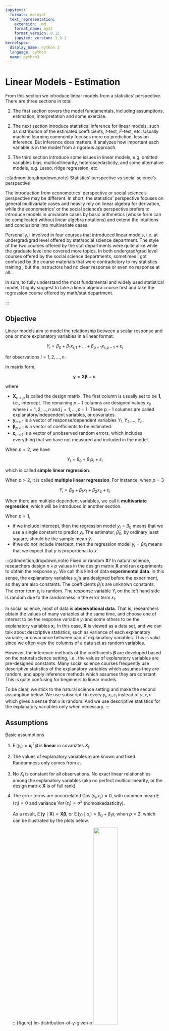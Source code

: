 ```yaml
---
jupytext:
  formats: md:myst
  text_representation:
    extension: .md
    format_name: myst
    format_version: 0.12
    jupytext_version: 1.9.1
kernelspec:
  display_name: Python 3
  language: python
  name: python3
---
```


# Linear Models - Estimation

From this section we introduce linear models from a statistics’ perspective. There are three sections in total.

1. The first section covers the model fundamentals, including assumptions, estimation, interpretation and some exercise.

2. The next section introduce statistical inference for linear models, such as distribution of the estimated coefficients, $t$-test, $F$-test, etc. Usually machine learning community focuses more on prediction, less on inference. But inference does matters. It analyzes how important each variable is in the model from a rigorous approach.

3. The third section introduce some issues in linear models, e.g. omitted variables bias, multicollinearity, heteroscedasticity, and some alternative models, e.g. Lasso, ridge regression, etc.


:::{admonition,dropdown,note} Statistics’ perspective vs social science’s perspective

The introduction from econometrics’ perspective or social science’s perspective may be different. In short, the statistics’ perspective focuses on general multivariate cases and heavily rely on linear algebra for derivation, while the econometrics’ or the social science’s perspective prefers to introduce models in univariate cases by basic arithmetics (whose form can be complicated without linear algebra notations) and extend the intuitions and conclusions into multivariate cases.

Personally, I involved in four courses that introduced linear models, i.e. at undergrad/grad level offered by stat/social science department. The style of the two courses offered by the stat departments were quite alike while the graduate level one covered more topics. In both undergrad/grad level courses offered by the social science departments, sometimes I got confused by the course materials that were contradictory to my statistics training , but the instructors had no clear response or even no response at all...

In sum, to fully understand the most fundamental and widely used statistical model, I highly suggest to take a linear algebra course first and take the regression course offered by math/stat department.

:::




## Objective

Linear models aim to model the relationship between a scalar response and one or more explanatory variables in a linear format:

$$Y_i  = \beta_0 + \beta_1 x_{i,1} + \ldots + \beta_{p-1} x_{i,p-1}  + \varepsilon_i $$

for observations $i=1, 2, \ldots, n$.

In matrix form,

$$
\boldsymbol{y} = \boldsymbol{X} \boldsymbol{\beta} + \boldsymbol{\varepsilon}.
$$

where
- $\boldsymbol{X}_{n\times p}$ is called the design matrix. The first column is usually set to be $\boldsymbol{1}$, i.e., intercept. The remaining $p-1$ columns are designed values $x_{ij}$ where $i = 1, 2, \ldots, n$ and $j=1, \ldots, p-1$. These $p-1$ columns are called explanatory/independent variables, or covariates.
- $\boldsymbol{y}_{n \times 1}$ is a vector of response/dependent variables $Y_1, Y_2, \ldots, Y_n$.
- $\boldsymbol{\beta}_{p \times 1}$ is a vector of coefficients to be estimated.
- $\boldsymbol{\varepsilon}_{n \times 1}$ is a vector of unobserved random errors, which includes everything that we have not measured and included in the model.

When $p=2$, we have

$$
Y_i = \beta_0 + \beta_1 x_i + \varepsilon_i
$$

which is called **simple linear regression**.

When $p>2$, it is called **multiple linear regression**. For instance, when $p=3$

$$
Y_i = \beta_0 + \beta_1 x_1 + \beta_2 x_2 + \varepsilon_i
$$

When there are multiple dependent variables, we call it **multivariate regression**, which will be introduced in another section.

When $p=1$,

- if we include intercept, then the regression model $y_i = \beta_0$ means that we use a single constant to predict $y_i$. The estimator, $\hat{\beta}_0$, by ordinary least square, should be the sample mean $\hat{y}$.
- if we do not include intercept, then the regression model $y_i = \beta x_i$ means that we expect that $y$ is proportional to $x$.

:::{admonition,dropdown,note} Fixed or random $\boldsymbol{X}$?
In natural science, researchers design $n\times p$ values in the design matrix $\boldsymbol{X}$ and run experiments to obtain the response $y_i$. We call this kind of data **experimental data**. In this sense, the explanatory variables $x_{ij}$’s are designed before the experiment, so they are also constants. The coefficients $\beta_j$’s are unknown constants. The error term $\varepsilon_i$ is random. The response variable $Y_i$ on the left hand side is random due to the randomness in the error term $\varepsilon_i$.

In social science, most of data is **observational data**. That is, researchers obtain the values of many variables at the same time, and choose one of interest to be the response variable $y_i$ and some others to be the explanatory variables $\boldsymbol{x}_i$. In this case, $\boldsymbol{X}$ is viewed as a data set, and we can talk about descriptive statistics, such as variance of each explanatory variable, or covariance between pair of explanatory variables. This is valid since we often view the columns of a data set as random variables.

However, the inference methods of the coefficients $\boldsymbol{\beta}$ are developed based on the natural science setting, i.e., the values of explanatory variables are pre-designed constants. Many social science courses frequently use descriptive statistics of the explanatory variables which assumes they are random, and apply inference methods which assumes they are constant. This is quite confusing for beginners to linear models.

To be clear, we stick to the natural science setting and make the second assumption below. We use subscript $i$ in every $y_i, x_i, \varepsilon_i$ instead of $y, x, \varepsilon$ which gives a sense that $x$ is random. And we use descriptive statistics for the explanatory variables only when necessary.
:::

## Assumptions

Basic assumptions

1.  $\operatorname{E}\left( y_i \right) = \boldsymbol{x}_i ^\top \boldsymbol{\beta}$ is **linear** in covariates $X_j$.

2.  The values of explanatory variables $\boldsymbol{x}_i$ are known and fixed. Randomness only comes from $\varepsilon_i$.

3.  No $X_j$ is constant for all observations. No exact linear relationships among the explanatory variables (aka no perfect multicollinearity, or the design matrix $\boldsymbol{X}$ is of full rank).

4.  The error terms are uncorrelated $\operatorname{Cov}\left( \varepsilon_i, \varepsilon_j \right)= 0$, with common mean $\operatorname{E}\left( \varepsilon_i \right) = 0$ and variance $\operatorname{Var}\left( \varepsilon_i \right) = \sigma^2$ (homoskedasticity).

    As a result, $\operatorname{E}\left( \boldsymbol{y} \mid \boldsymbol{X} \right) = \boldsymbol{X} \boldsymbol{\beta}$, or $\operatorname{E}\left( y_i \mid x_i \right) = \beta_0 + \beta_1 x_i$ when $p=2$, which can be illustrated by the plots below.

    :::{figure} lm-distribution-of-y-given-x
    <img src="../imgs/lm-cond-distribution.png" width = "40%" alt=""/>

    Distributions of $y$ given $x$ \[Meyer 2021\]
    :::

    :::{figure} lm-observation-of-y-given-x
    <img src="../imgs/lm-xyplane-dots.png" width = "50%" alt=""/>

    Observations of $y$ given $x$ \[Meyer 2021\]
    :::

    To predict $\hat{y}_i$, we just use $\hat{y}_i = \boldsymbol{x}_i ^\top \hat{\boldsymbol{\beta}}$ .

5.  The error terms are independent and follow Gaussian distribution $\varepsilon_i \overset{\text{iid}}{\sim}N(0, \sigma^2)$, or $\boldsymbol{\varepsilon} \sim N_n (\boldsymbol{0} , \sigma^2 \boldsymbol{I} _n)$.

    As a result, we have $Y_i \sim N(\boldsymbol{x}_i ^\top \boldsymbol{\beta} , \sigma^2 )$ or $\boldsymbol{y} \sim N_n(\boldsymbol{X} \boldsymbol{\beta} , \sigma^2 \boldsymbol{I} _n)$

These assumptions are used for different objectives. The first 3 assumptions are the base, and in additiona to them,
- derivation of $\hat{\boldsymbol{\beta}}$ by least squares uses no more assumptions.
- derivation of $\hat{\boldsymbol{\beta}}$ by maximal likelihood uses assumptions 4 and 5.
- derivation of $\operatorname{E}\left( \hat{\boldsymbol{\beta}} \right)$ uses $\operatorname{E}\left( \varepsilon_i \right) = 0$ in 4.
- derivation of $\operatorname{Var}\left( \hat{\boldsymbol{\beta}} \right)$ uses 1, 2, $\operatorname{Cov}\left( \varepsilon_i, \varepsilon_j \right) = 0$ and $\operatorname{Var}\left( \epsilon_i \right) = \sigma^2$ in 4.
- proof of Gaussian-Markov Theorem (BLUE) uses 4.
- derivation of the distribution of $\hat{\boldsymbol{\beta} }$ uses 4 and 5.

:::{admonition,dropdown,note} Zero conditional mean assumption
In some social science or econometrics courses, they follow the “Gauss-Markov assumptions” that are roughly the same to the assumptions, but in different formats. One of them is zero conditional mean assumption.

In general, it says

$$
\operatorname{E}\left( \varepsilon \mid x_1, x_2, \ldots, x_p\right) = 0
$$

For $p=2$, it is

$$\operatorname{E}\left( \varepsilon \mid x  \right) = 0$$

which (in their setting) implies

$$\begin{align}
\operatorname{E}\left( \varepsilon \right)
&= \operatorname{E}\left( \operatorname{E}\left( \varepsilon \mid x \right) \right)\\
&= 0\\
\operatorname{Cov}\left( \varepsilon, x \right)
&= \operatorname{E}\left( \varepsilon x \right) - \operatorname{E}\left( \varepsilon \right)\operatorname{E}\left( x \right)\\
&= \operatorname{E}\left( \operatorname{E}\left( \varepsilon x \mid x \right) \right)- 0 \times \operatorname{E}\left( x \right)\\
&= \operatorname{E}\left( x \operatorname{E}\left( \varepsilon \mid x \right) \right) \\
&= 0
\end{align}$$

Then they these two corollaries are used for [estimation](lm-estimation-by-assumpation).

As discussed above, in their setting $x$ is random (at this stage), so they use notations such as $\operatorname{E}\left( \varepsilon \mid x \right)$ and $\operatorname{Cov}\left( x, \varepsilon \right)$. It also seems that they view $\varepsilon$ as an “overall” measure of random error, instead of $\varepsilon_i$ for specific $i$ in the natural science setting. But they can mean so by using the conditional notation $\operatorname{E}\left( \varepsilon \mid x \right)$.
:::

## Estimation

We introduce various methods to estimate the parameters $\boldsymbol{\beta}$ and $\sigma^2$.

### Ordinary Least Squares

The most common way is to estimate the parameter $\hat{\boldsymbol{\beta}}$ by minimizing the sum of squared errors $\sum_i(y_i-\hat{y}_i)^2$.

```{margin} A note on substitution
We substitute the predicted $\hat{\boldsymbol{y} }$ by $\boldsymbol{X} \boldsymbol{\beta}$. The $\boldsymbol{\beta}$ here just means a variable in the optimization problem, not the unknown constant coefficients in our model.
```

$$\begin{align}
\hat{\boldsymbol{\beta}} &= \underset{\boldsymbol{\beta} }{\mathrm{argmin}} \, \left\Vert \boldsymbol{y}  - \hat{\boldsymbol{y}}  \right\Vert ^2 \\
&= \underset{\boldsymbol{\beta} }{\mathrm{argmin}} \, \left\Vert \boldsymbol{y}  - \boldsymbol{X}  \boldsymbol{\beta}  \right\Vert ^2 \\
\end{align}$$

The gradient w.r.t. $\boldsymbol{\beta}$ is

$$\begin{align}
\nabla_{\boldsymbol{\beta}} &= -2 \boldsymbol{X}  ^\top (\boldsymbol{y} - \boldsymbol{X} \boldsymbol{\beta} )  \\
&\overset{\text{set}}{=} \boldsymbol{0}
\end{align}$$

Hence, we have

$$
\boldsymbol{X} ^\top \boldsymbol{X} \boldsymbol{\beta} = \boldsymbol{X} ^\top \boldsymbol{y}
$$

This linear system is called the **normal equation**.

The closed form solution is

$$\hat{\boldsymbol{\beta}} = \left( \boldsymbol{X} ^\top \boldsymbol{X}   \right)^{-1}\boldsymbol{X} ^\top  \boldsymbol{y}  $$


Note that $\hat{\boldsymbol{\beta}}=(\boldsymbol{X} ^\top \boldsymbol{X} ) ^{-1} \boldsymbol{X}^\top \boldsymbol{y}$ is a random variable, since it is a linear combination of the random vector $\boldsymbol{y}$. This means that, keeping $\boldsymbol{X}$ fixed, repeat the experiment, we will probably get different response values $\boldsymbol{y}$, and hence different $\hat{\boldsymbol{\beta}}$. As a result, there is a sampling distribution of $\hat{\boldsymbol{\beta}}$, and we can find its mean, variance, and conduct hypothesis testing.


::::{admonition,dropdown,tip} View least squares as projection
Substitute the solve $\hat{\boldsymbol{\beta}}$ into the prediction $\hat{\boldsymbol{y}}$ we have


$$
\hat{\boldsymbol{y}} = \boldsymbol{X} \hat{\boldsymbol{\beta}} = \underbrace {\boldsymbol{X} (\boldsymbol{X} ^\top \boldsymbol{X} ) ^{-1} \boldsymbol{X} ^\top}_{\boldsymbol{H}} \boldsymbol{y}
$$

Here $\boldsymbol{H}$ is a projection matrix onto the column space (image) of $\boldsymbol{X}$. Recall that a projection matrix onto the column span of a matrix $\boldsymbol{X}$ has the form $\boldsymbol{P} _{\operatorname{col}(\boldsymbol{X} )} = \boldsymbol{X} \boldsymbol{X} ^\dagger$ where $\boldsymbol{X} ^\dagger =  (\boldsymbol{X} ^\top \boldsymbol{X} ) ^{-1} \boldsymbol{X} ^\top$ is the pseudo inverse of $\boldsymbol{X}$.

Essentially, we are trying to find a vector $\hat{\boldsymbol{y}}$ in the column space of the data matrix $\boldsymbol{X}$ that is as close to $\boldsymbol{y}$ as possible, and the closest one is just the projection of $\boldsymbol{y}$ onto $\operatorname{col}(\boldsymbol{X})$, which is $\boldsymbol{H}\boldsymbol{y}$. The distance is measured by the norm $\left\| \boldsymbol{y} - \hat{\boldsymbol{y}}  \right\|$, which is the squared root of sum of squared errors. Note that $\boldsymbol{y} - \hat{\boldsymbol{y}} = (\boldsymbol{I} - \boldsymbol{H} ) \boldsymbol{y} \in \operatorname{col}(\boldsymbol{X}) ^ \bot$ since $\boldsymbol{I} - \boldsymbol{H} = \boldsymbol{I}  - \boldsymbol{P}_{\operatorname{col}(\boldsymbol{X}) } = \boldsymbol{P}_{\operatorname{col}(\boldsymbol{X}) ^ \bot}$ is the projection matrix onto the orthogonal complement $\operatorname{col}(\boldsymbol{X}) ^ \bot$.

:::{figure} lm-projection
<img src="../imgs/lm-projection.png" width = "50%" alt=""/>

Least squares as a projection [[Gold 2017]](https://waterprogramming.wordpress.com/2017/05/12/an-introduction-to-econometrics-part-1-classical-ordinary-least-squares-regression/)
:::

::::


:::{admonition,dropdown,note} Solving the linear system by software
Computing software use specific functions to solve the normal equation $\boldsymbol{X} ^\top \boldsymbol{X} \boldsymbol{\beta} = \boldsymbol{X} ^\top \boldsymbol{y}$ for $\boldsymbol{\beta}$, instead of using the inverse $(\boldsymbol{X} ^\top \boldsymbol{X}) ^{-1}$ directly which can be slow and numerically unstable. For instance, one can use QR factorization of $X$,

$$
\boldsymbol{X} = \boldsymbol{Q} \left[\begin{array}{l}
\boldsymbol{R}_{p \times p}  \\
\boldsymbol{0}_{(n-p) \times p}
\end{array}\right]
$$

Hence,

$$
\begin{aligned}
\| \boldsymbol{y} - \boldsymbol{X}  \boldsymbol{\beta}  \|^{2}
&=\left\|\boldsymbol{Q} ^{\top} \boldsymbol{y}  - \boldsymbol{Q} ^\top \boldsymbol{X} \boldsymbol{\beta}  \right\|^{2} \\
&=\left\|\left(\begin{array}{c}
\boldsymbol{f}  \\
\boldsymbol{r}
\end{array}\right)-\left(\begin{array}{c}
\boldsymbol{R} \boldsymbol{\beta}  \\
\boldsymbol{0}
\end{array}\right)\right\|^{2} \\
&=\|\boldsymbol{f} - \boldsymbol{R} \boldsymbol{\beta} \|^{2}+\|\boldsymbol{r} \|^{2}
\end{aligned}
$$

Finally

$$
\boldsymbol{\beta} = \boldsymbol{R} ^{-1} \boldsymbol{f}
$$
:::




An unbiased estimator of the error variance $\sigma^2 = \operatorname{Var}\left( \varepsilon \right)$ is (to be discussed \[later\])

$$
\hat{\sigma}^2 = \frac{\left\Vert \boldsymbol{y} - \boldsymbol{X} \hat{\boldsymbol{\beta}} \right\Vert ^2}{n-p}
$$

When $p=2$, we have

$$\hat{\beta}_0, \hat{\beta}_1 =  \underset{\beta_0, \beta_1 }{\mathrm{argmin}} \, \sum_i \left( y_i - \beta_0 - \beta_1 x_i \right)^2$$

Differentiation w.r.t. $\beta_1$ gives

$$
- 2\sum_i (y_i - \beta_0 - \beta_1 x_i) x_i = 0
$$

Differentiation w.r.t. $\beta_0$ gives

$$
- 2\sum_i (y_i - \beta_0 - \beta_1 x_i) = 0
$$

Solve the system of the equations, we have

$$\begin{align}
\hat{\beta}_{1} &=\frac{\sum_{i=1}^{n}\left(x_{i}-\bar{x}\right)\left(y_{i}-\bar{y}\right)}{\sum_{i=1}^{n}\left(x_{i}-\bar{x}\right)^{2}} \\
\hat{\beta}_{0} &=\bar{y}-\hat{\beta}_{1} \bar{x}
\end{align}$$

The expression for $\hat{\beta}_0$ implies that the fitted line cross the sample mean point $(\bar{x}, \bar{y})$.

Moreover,

$$
\hat{\sigma}^2 = \frac{1}{n-2} \sum_i \hat\varepsilon_i^2
$$

where $\hat\varepsilon_i = y_i - \hat{\beta}_0 - \hat{\beta}_1 x_i$.

:::{admonition,note} Minimizing mean squared error
The objective function, **sum of squared errors**,

$$
\left\Vert \boldsymbol{y}  - \boldsymbol{X}  \boldsymbol{\beta}  \right\Vert ^2 = \sum_i \left( y_i - \boldsymbol{x}_i ^\top \boldsymbol{\beta} \right)^2
$$

can be replaced by **mean squared error**,

$$
\frac{1}{n} \sum_i \left( y_i - \boldsymbol{x}_i ^\top \boldsymbol{\beta} \right)^2
$$

and the results are the same.
:::




(lm-estimation-by-assumpation)=
### By Assumptions

In some social science courses, the estimation is done by using the assumptions

- $\operatorname{E}\left( \varepsilon \right) = 0$
- $\operatorname{E}\left( \varepsilon \mid X \right) = 0$

The first one gives

$$
\frac{1}{n}  \sum_{i=1}^{n}\left(y_{i}-\hat{\beta}_{0}-\hat{\beta}_{1} x_{i}\right)=0
$$

The second one gives

$$\begin{align}
\operatorname{Cov}\left( X, \varepsilon \right)
&= \operatorname{E}\left( X \varepsilon \right) - \operatorname{E}\left( X \right) \operatorname{E}\left( \varepsilon \right) \\
&= \operatorname{E}\left[ \operatorname{E}\left( X \varepsilon \mid X \right) \right] - \operatorname{E}\left(  X \right)\operatorname{E}\left[ \operatorname{E}\left( \varepsilon \mid X\right) \right]\\
&= \operatorname{E}\left[ X \operatorname{E}\left( \varepsilon \mid X \right) \right] - \operatorname{E}\left(  X \right)\operatorname{E}\left[ \operatorname{E}\left( \varepsilon \mid X\right) \right]\\
&= 0
\end{align}$$

which gives

$$
\frac{1}{n}  \sum_{i=1}^{n} x_{i}\left(y_{i}-\hat{\beta}_{0}-\hat{\beta}_{1} x_{i}\right)=0
$$

Therefore, we have the same normal equations to solve for $\hat{\beta}_0$ and $\hat{\beta}_1$.



:::{admonition,warning} Warning

Estimation by the two assumptions derived from the zero conditional mean assumption can be problematic. Consider a model without intercept $y_i = \beta x_i + \varepsilon_i$. Fitting by OLS, we have only ONE first order condition

$$
\sum_{i=1}^{n} x_{i}\left(y_{i}-\hat{\beta}_{1} x_{i}\right)=0
$$

If we fit by assumptions, then in addition to the condition above, the first assumption $\operatorname{E}\left( \varepsilon \right) = 0$ also gives

$$
 \sum_{i=1}^{n}\left(y_{i}-\hat{\beta}_{1} x_{i}\right)=0
$$

These two conditions may not hold at the same time.
:::


### Maximum Likelihood

biased. TBD.

### Gradient Descent

TBD.

## Interpretation


### Value of Estimated Coefficients

```{margin} Non-linear term in linear models.
"Linear" model is linear in predictors. A predictor can be a non-linear feature of inputs $x_1, \ldots, x_p$, say $x_1^2, ln^{x_1}, x_1 x_2, $ etc.
```

1. For a model in a standard form,

    - $\beta_j$ is the expected change in the value of the response variable $y$ if the value of the covariate $x_j$ increases by 1, holding other covariates fixed.

    - $\beta_0$ is the expected value of the response variable $y$ if all covariates have values of zero.

1. If the covariate is an interaction term, for instance,

    $$
    Y = \beta_0 + \beta_1 x_1 + \beta_2 x_2 + \beta_{12} x_1 x_2 + \varepsilon
    $$

    Then $(\hat{\beta}_1 + \hat{\beta}_{12}x_2)$ can be interpreted as the estimated effect of one unit change in $x_1$ on $Y$ given a fixed value $x_2$. Usually $x_2$ is an dummy variable, say gender.

    In short, we build this model because we believe the effect of $x_1$ on $Y$ depends on $x_2$.

    Often higher-order interactions are added after lower-order interactions are included.


1. For polynomial covariates, say,

    $$
    Y = \beta_0 + \beta_1 x_1 + \beta_2 x_1^2 + \beta_{3} x_1^3 + \varepsilon
    $$

    the interpretation of the marginal effect of $x_1$ is simply the partial derivative $\beta_1 + 2\beta_2 x_1 + 3 \beta_3 x_1^2$. We build such model because the plot suggests a non-linear relation between $Y$ and $x_1$, or we believe the effect of $x_1$ on $Y$ depends on the value of $x_1$. Note in this case the effect can change sign.


1. For a model that involves log, we need some approximation.

    - $Y = \beta_0 + \beta_1 \ln(x) + \mu$

        $$\begin{aligned}
        \ln(1+0.01)&\approx 0.01\\
        \Rightarrow \quad \ln(x + 0.01x) &\approx \ln(x)  + 0.01 \quad \forall x\\
        \end{aligned}$$

        Hence, $0.01x$ change in $x$, or $1\%$ change in $x$, is associated with $0.01\beta_1$ change in value of $Y$.

    - $\ln(Y) = \beta_0 + \beta_1 x + \mu$

        $$\begin{aligned}
        Y ^\prime
        &= \exp(\beta_0 + \beta_1 (x + 1) + \varepsilon)   \\
        &= \exp(\beta_0 + \beta_1 + \varepsilon) \exp(\beta_1)  \\
        &\approx Y (1 + \beta_1) \quad \text{if $\beta_1$ is close to 0}  \\
        \end{aligned}$$

        Hence, $1$ unit change in $x$ is associated with $100\beta_1 \%$ change in $Y$.

    - $\ln(Y) = \beta_0 + \beta_1 \ln(x) + \mu$

        $$\begin{aligned}
        Y ^\prime
        &= \exp(\beta_0 + \beta_1 \ln(x + 0.01x) + \varepsilon)   \\
        &\approx \exp(\beta_0 + \beta_1 (\ln(x) + 0.01) + \varepsilon)   \\
        &= \exp(\beta_0 + \beta_1 \ln(x) + \varepsilon)\exp(0.01\beta_1)   \\
        &\approx Y (1 + 0.01\beta_1) \quad \text{if $0.01\beta_1$ is close to 0}  \\
        \end{aligned}$$

        Hence, $1\%$ change in $x$ is associated with $\beta_1 \%$ change in $Y$, i.e. $\beta_1$ measures **elasticity**.



      :::{admonition,note} When to use log?

      Log is often used

      - when the variable has a right skewed distribution, e.g. wages, prices

      - to reduce heteroskedasticity

      not used when

      - the variable has negative values

      - the variable are in percentages or proportions (hard to interpret)

      Also note that logging can change significance tests.

      :::



``` {warning}
Linear regression models only reveal linear associations between the response variable and the independent variables. But association does not imply causation. Simple example: in SLR, regress $X$ over $Y$, the coefficient has same sign and significance, but causation cannot be reversed.

Only when the data is from a randomized controlled trial, correlation will imply causation.
```

We can measure if a coefficient is statistically significant by [$t$-test](lm-t-test).




### $R$-squared

We will introduce $R$-squared in detail in next section.

Definition ($R$-squared)
: $R$-squared is a statistical measure that represents the **proportion of the variance** for a dependent variable that’s **explained** by an independent variable or variables in a regression model.

$$
R^2 = \frac{\sum (\hat{y}_i - \bar{y})^2}{\sum (y_i - \bar{y})^2}
$$

### Partialling Out Explanation for MLR

We can interpret the coefficients in multiple linear regression from “partialling out” perspective.

When $p=3$, i.e.,

$$
\hat{y}=\hat{\beta}_{0}+\hat{\beta}_{1} x_{1}+\hat{\beta}_{2} x_{2}
$$

We can obtain $\hat{\beta}_1$ by the following three steps

1.  regress $x_1$ over $x_2$ and obtain

    $$\hat{x}_{1}=\hat{\gamma}_{0}+\hat{\gamma}_{1} x_{2}$$

2.  compute the residuals $\hat{u}_{1}$ in the above regression

    $$
     \hat{u}_{i} = x_{1i} - \hat{x}_{1i}
     $$

3.  regress $y$ on the the residuals $\hat{u}_{1}$, and the estimated coefficient equals the required coefficient.

    $$\begin{align}
     \hat{y}
     &=\hat{\alpha}_{0}+\hat{\alpha}_{1} \hat{u} \\
     \hat{\alpha}_{1}
     &= \frac{\sum (\hat{u}_i - \bar{\hat{u}}_i)(y_i - \bar{y})}{\sum (\hat{u}_i - \bar{\hat{u}}_i)^2} \\
     &= \frac{\sum \hat{u}_{i}y_i}{\sum \hat{u}_{i}^2} \qquad \because \bar{\hat{u}}_i = 0\\
     &\overset{\text{claimed}}{=} \hat{\beta}_1
     \end{align}$$

In this approach, $\hat{u}$ is interpreted as the part in $x_1$ that cannot be predicted by $x_2$, or is uncorrelated with $x_2$. We then regress $y$ on $\hat{u}$, to get the effect of $x_1$ on $y$ after $x_2$ has been “partialled out”.





## Exercise

SLR stands for simple linear regression $y_i = \beta_0 + \beta_1 x_i + \varepsilon_i $

1. *In SLR, can you compute $\hat{\beta}_1$ from correlation $r_{X,Y}$ and standard deviations $s_X$ and $s_Y$?*

    :::{admonition,dropdown,seealso} *Solution*

    In SLR, we can see from the solution

    $$\begin{align}
    \hat{\beta}_{1} &=\frac{\sum_{i=1}^{n}\left(x_{i}-\bar{x}\right)\left(y_{i}-\bar{y}\right)}{\sum_{i=1}^{n}\left(x_{i}-\bar{x}\right)^{2}}
    \end{align}$$

    that

    $$\begin{align}
    \hat{\beta}_1 &= \frac{\widehat{\operatorname{Cov}}\left( Y, X \right)}{\widehat{\operatorname{Var}}\left( X \right)}  \\
    &= r_{X,Y} \frac{s_Y}{s_X}
    \end{align}$$

    Thus, the slope has the same sign with the correlation $r_{X,Y}$, and equals to the correlation times a ratio of the sample standard deviations of the dependent variable over the independent variable.

    Once can see that the magnitude of $\hat\beta_1$ increases with the magnitude of $r_{X,Y}$ and $s_Y$, and decreases with $s_X$, holding others fixed.

    :::

2. *In SLR, can you compute $\bar{y}$ given $\hat{\beta}_0,\hat{\beta}_1$ and $\bar{x}$?*

    :::{admonition,dropdown,seealso} *Solution*

    Since $\hat{\beta}_{0} =\bar{y}-\hat{\beta}_{1} \bar{x}$, we have $\bar{y} = \hat{\beta}_{0} + \hat{\beta}_{1} \bar{x}$, i.e. the regression line always goes through the mean $(\bar{x}, \bar{y})$ of the sample.

    This also hold for multiple regression, by the first order condition w.r.t. $\beta_0$.

    :::

3. *What if the mean of the error term is not zero? Can you write down an equivalent model?*

    :::{admonition,dropdown,seealso} *Solution*

    If $\operatorname{E}\left( \varepsilon \right) = \mu_\varepsilon \ne 0$, we can just denote $\varepsilon = \mu_\varepsilon + v$, where $v$ is a new error term with zero mean. Our model becomes

    $$
    y_i = (\beta_0 + \mu_\varepsilon) + \beta_1 x_1 + v
    $$

    where $(\beta_0 + \mu_\varepsilon)$ is the new intercept. We can still apply the methods above to conduct estimation and inference.

    :::

1. *Assume the intercept $\beta_0$ in the model $y=\beta_0 + \beta_1 x + \varepsilon$ is zero. Find the OLS estimate for $\beta_1$, denoted $\tilde{\beta}$. Find its mean, variance, and compare them with those of the OLS estimate for $\beta_1$ when there is an intercept term.*

    :::{admonition,dropdown,seealso} *Solution*

    If there is no intercept, consider a simple case

    $$
    y_i = \beta x_i + \varepsilon_i
    $$

    Then by minimizing sum of squared errors

    $$
    \min \sum_i (y_i - \beta x_i)^2
    $$

    we have

    $$
    -2 \sum_i (y_i - \beta x_i) x_i = 0
    $$

    and hence,

    $$\begin{align}
    \tilde{\beta}
    &= \frac{\sum_i x_i y_i}{\sum_i x_i^2} \\
    &= \frac{\sum_i x_i (\beta x_i + \varepsilon_i)}{\sum_i x_i^2}\\
    &= \beta + \frac{\sum x_i \varepsilon_i}{\sum_i x_i^2}
    \end{align}$$

    Therefore, $\tilde{\beta}$ is still an unbiased estimator of $\beta$, while its variance is smaller than the variance calculated assuming the intercept is non-zero.

    $$
    \operatorname{Var}\left( \tilde{\beta} \right) = \frac{\sigma^2}{\sum x_i^2} \le  \frac{\sigma^2}{\sum (x_i - \bar{x})^2} = \operatorname{Var}\left( \hat{\beta}  \right)
    $$

    Hence, we conclude that

    - if the intercept is known to be zero, better use $\tilde\beta$ instead of $\hat\beta$, since the standard error of the $\tilde\beta$ is smaller, and both are unbiased.

    - If the true model has a non-zero intercept, then $\tilde\beta$ is biased for $\beta$, but it has a smaller variance, which brings a tradeoff of bias vs variance.

    :::

1. *What happen to $\beta$, its standard error, and its p-value, if we scale the $j$-th covariate $x_j$, or add a constant to $x_j$? How about if we change $Y$?*

    :::{admonition,dropdown,seealso} *Proof*

    In short, for an affine transformation on $x_j$ or $Y$, since the column space of $\boldsymbol{X}$ and the direction of $\boldsymbol{y}$ are unchanged, the overall fitting should be unchanged, such as $R^2$, $t$-test and $F-test$. The estimates (coefficients, residuals) may change.

    One can re-write the model and compare with the original one. Suppose the original model is

    $$
    Y = \beta_0 + \beta_1 x_1 + \ldots + \beta_j x_j + \varepsilon
    $$

    Let $x_j ^\prime = ax_j + b$, and let $\gamma_j$ be the new slope, $\gamma_0$ be the new intercept, and $u$ be the new error term.

    $$
    Y = \gamma_0 + \gamma_1 x_1 + \ldots + \gamma_j (ax_j + b) + u
    $$

    Comparing the two models, we obtain

    $$\begin{aligned}
    \gamma_j &= \frac{1}{a} \beta_j  \\
    \gamma_0 &= \beta_0 - \gamma_j b \\
    &= \beta_0 - \beta_j \frac{b}{a}  \\
    \end{aligned}$$

    Others slope and the error term are unchanged.

    The estimated variance becomes

    $$
    \widehat{Var}(\hat{\gamma}_j) = \hat{\sigma}^2 \frac{1}{1-R_j^2} \frac{1}{\sum (x ^\prime - \bar{x} ^\prime)^2} = \frac{1}{a^2}  \widehat{Var}(\hat{\beta}_j)
    $$

    Hence, the standard error is $\operatorname{se}(\hat{\gamma}_j) = \operatorname{se}(\hat{\beta}_j)$ and the $t$-test statistic is

    $$
    \frac{\hat{\gamma}_j}{\operatorname{se}(\hat{\gamma}_j) } = \frac{\beta_j/a}{\operatorname{se}(\hat{\beta}_j)/a}   =  \frac{\beta_j}{\operatorname{se}(\hat{\beta}_j)}
    $$

    which is unchanged as expected.

    For the case $Y ^\prime = c Y + d$, it is easy to write

    $$
    cY + d = \gamma_0 + \gamma_1 x_1 + \ldots + \gamma_j x_j + u
    $$

    and we have

    $$\begin{aligned}
    \gamma_j &= c \beta_j \quad \forall j\\
    \gamma_0 &= c \beta_0 + d\\
    \end{aligned}$$

    The residuals are scaled by $c$ such that the standard error is scaled by $c$ too. Finally, the $t$-test statistic remains unchanged.

    The takeaway is that, one can scale the variable to a proper unit for better interpretation.

    :::


1. *True or False: In SLR, exchange $X$ and $Y$, the new slope estimate equals the reciprocal of the original one*.

    :::{admonition,dropdown,seealso} *Solution*

    False.

    Since $\hat{\beta}_1 = r_{X,Y}\frac{s_Y}{s_X}$, the new slope estimate is $\hat{\gamma}_1 = r_{X,Y}\frac{s_X}{s_Y}$. We only have $\hat{\beta}_1 \hat{\gamma}_1 = r_{X,Y}^2 = R^2$. The last equality holds in SLR, see [proof](lm-rsquared).

    More analysis:

    - Since in this case $F$-test depends only on $R^2$ ([proof](lm-F-test)), then the $F$-test are the same.

    - Since in this case $F$-test is equivalent to $t$-test ([proof](lm-F-test)), the $t$-test for $\hat{\beta}_1$ and $\hat{\gamma}_1$ are the same.

    - Hence, we have

        $$
        \frac{\sqrt{\hat{\sigma}_1^2 / s_X^2}}{\sqrt{\hat{\sigma}_2^2 / s_Y^2}} =  \frac{\operatorname{se}(\hat{\beta}_1)}{\operatorname{se}(\hat{\gamma_1})} = \frac{\hat{\beta}_1}{\hat{\gamma_1}} = \frac{s_Y^2}{s_X^2}
        $$

        then

        $$
        \frac{\hat{\sigma}_1}{\hat{\sigma}_2} = \frac{s_Y}{s_X} = \sqrt{\frac{\hat{\beta}_1}{\hat{\gamma_1}}}
        $$

    :::


1. *True or False: if $\operatorname{Cov}\left( Y, X_j \right) = 0$ then $\beta_j= 0$?*

    :::{admonition,dropdown,seealso} *Solution*

    In SLR, this is true, but in MLR, this is generally not true. See [here](lm-rss-nonincreasing) for explanation.

    :::


1. *What affect estimation precision?*

    :::{admonition,dropdown,seealso} *Solution*

    Recall

    $$
    \begin{aligned}
    \operatorname{Var}\left(\hat{\beta}_{j}\right) &=\sigma^{2}\left[\left(\boldsymbol{X}^{\top} \boldsymbol{X}\right)^{-1}\right]_{[j, j]} \\
    &=\sigma^{2} \frac{1}{1-R_{j}^{2}} \frac{1}{\sum_{i}\left(x_{i j}-\bar{x}_{j}\right)^{2}}
    \end{aligned}
    $$

    -   The larger the error variance, $\sigma^2$, the larger the variance of the coefficient estimates.
    -   The larger the variability in the $x_i$, the smaller the variance.
    -   A larger sample size should decrease the variance.
    -   In multiple regression, reduce the relation between $X_j$ and other covariates (e.g. by orthogonal design) can decreases $R^2_{j}$, and hence decrease the variance.

    :::


1. To compare the effects of two variable $X_j, X_k$, can we say they have the same effect since the confidence interval of $\beta_j, \beta_k$ overlaps?

    :::{admonition,dropdown,seealso} *Solution*

    No, since

    - the two coefficients are probably correlated $\operatorname{Cov}\left( \boldsymbol{\beta} _j, \beta_k \right) \ne 0$
    - even if they are not correlated, we still need to find a pivot quantity for $\theta = \beta_j - \beta_k$ and conduct a hypothesis testing on $\theta=0$. See the [$t$-test section](lm-t-test).
    :::

1. *Does the partialling out method holds for $p \ge 3$*?


1. Causal?

    313.qz1.q2

    TBD.

1. Add/Remove a Variable/Observation

    TBD

    Table summary.

    Rows: E(b), Var(b), RSS, TSS, R^2
